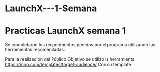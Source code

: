 # LaunchX---1-Semana
<h1>Practicas LaunchX semana 1</h1>

Se completaron los requerimentos pedidos por el programa utilizando las herramientas recomendadas.

Para la realización del Público Objetivo se utilizo la herramienta
https://miro.com/templates/target-audience/ Con su template
